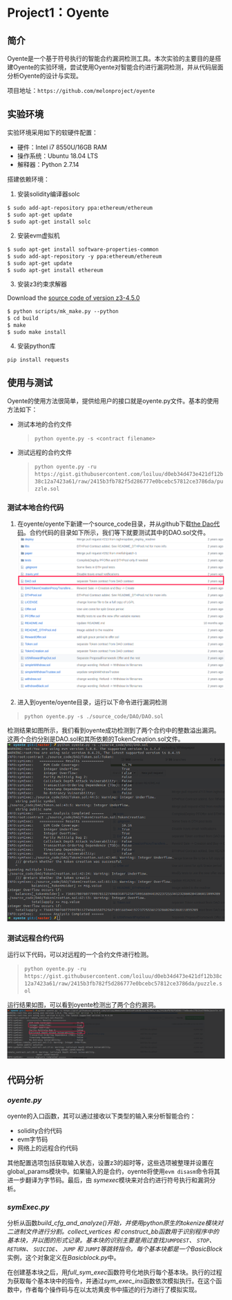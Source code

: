 # Project1：Oyente

## 简介

 Oyente是一个基于符号执行的智能合约漏洞检测工具。本次实验的主要目的是搭建Oyente的实验环境，尝试使用Oyente对智能合约进行漏洞检测，并从代码层面分析Oyente的设计与实现。

 项目地址：`https://github.com/melonproject/oyente`

## 实验环境

实验环境采用如下的软硬件配置：
- 硬件：Intel i7 8550U/16GB RAM
- 操作系统：Ubuntu 18.04 LTS
- 解释器：Python 2.7.14

搭建依赖环境：

1. 安装solidity编译器solc
```
$ sudo add-apt-repository ppa:ethereum/ethereum
$ sudo apt-get update
$ sudo apt-get install solc
```

2. 安装evm虚拟机
```
$ sudo apt-get install software-properties-common
$ sudo add-apt-repository -y ppa:ethereum/ethereum
$ sudo apt-get update
$ sudo apt-get install ethereum
```

3. 安装z3约束求解器

Download the [source code of version z3-4.5.0](https://github.com/Z3Prover/z3/releases/tag/z3-4.5.0)

```
$ python scripts/mk_make.py --python
$ cd build
$ make
$ sudo make install
```

4. 安装python库
```
pip install requests
```

## 使用与测试
Oyente的使用方法很简单，提供给用户的接口就是oyente.py文件。基本的使用方法如下：

- 测试本地的合约文件

    > `python oyente.py -s <contract filename>` 

- 测试远程的合约文件
    > `python oyente.py -ru https://gist.githubusercontent.com/loiluu/d0eb34d473e421df12b38c12a7423a61/raw/2415b3fb782f5d286777e0bcebc57812ce3786da/puzzle.sol`


### 测试本地合约代码

1. 在oyente/oyente下新建一个source_code目录，并从github下载[the Dao代码](https://github.com/slockit/DAO)。合约代码的目录如下所示，我们等下就要测试其中的DAO.sol文件。
![image](./pics/oyente0.png)

2. 进入到oyente/oyente目录，运行以下命令进行漏洞检测
> `python oyente.py -s ./source_code/DAO/DAO.sol`

检测结果如图所示，我们看到oyente成功检测到了两个合约中的整数溢出漏洞。这两个合约分别是DAO.sol和其所依赖的TokenCreation.sol文件。
![image](./pics/oyente1.png)

### 测试远程合约代码

运行以下代码，可以对远程的一个合约文件进行检测。
> `python oyente.py -ru https://gist.githubusercontent.com/loiluu/d0eb34d473e421df12b38c12a7423a61/raw/2415b3fb782f5d286777e0bcebc57812ce3786da/puzzle.sol`

运行结果如图，可以看到oyente检测出了两个合约漏洞。
![image](./pics/oyente2.png)

## 代码分析

### *oyente.py*

oyente的入口函数，其可以通过接收以下类型的输入来分析智能合约：
- solidity合约代码
- evm字节码
- 网络上的远程合约代码

其他配置选项包括获取输入状态，设置z3的超时等，这些选项被整理并设置在global_params模块中。如果输入的是合约，oyente将使用```evm disasm```命令将其进一步翻译为字节码。最后，由 *symexec*模块来对合约进行符号执行和漏洞分析。

### *symExec.py*

分析从函数*build_cfg_and_analyze()*开始，并使用python原生的tokenize模块对二进制文件进行分割。*collect_vertices* 和 *construct_bb*函数用于识别程序中的基本块，并以图的形式记录。基本块的识别主要是用过查找```JUMPDEST```、 ```STOP```、 ```RETURN```、 ```SUICIDE```、 ```JUMP``` 和 ```JUMPI```等跳转指令。每个基本块都是一个*BasicBlock*实例，这个对象定义在*Basicblock.py*中。

在创建基本块之后，用*full_sym_exec*函数符号化地执行每个基本块。执行的过程为获取每个基本块中的指令，并通过*sym_exec_ins*函数依次模拟执行。在这个函数中，作者每个操作码与在以太坊黄皮书中描述的行为进行了模拟实现。